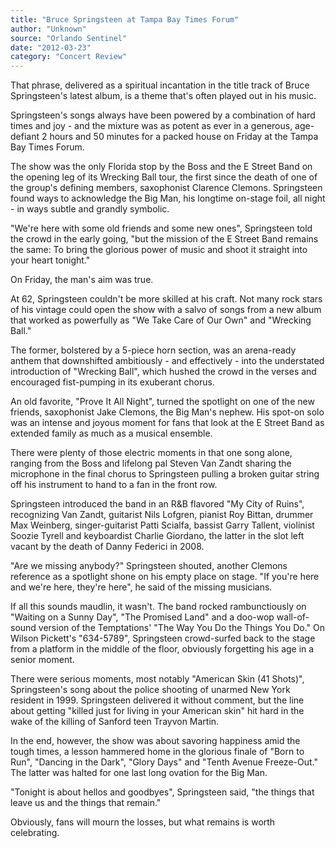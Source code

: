 ```yaml
---
title: "Bruce Springsteen at Tampa Bay Times Forum"
author: "Unknown"
source: "Orlando Sentinel"
date: "2012-03-23"
category: "Concert Review"
---
```


That phrase, delivered as a spiritual incantation in the title track of Bruce Springsteen's latest album, is a theme that's often played out in his music.

Springsteen's songs always have been powered by a combination of hard times and joy - and the mixture was as potent as ever in a generous, age-defiant 2 hours and 50 minutes for a packed house on Friday at the Tampa Bay Times Forum.

The show was the only Florida stop by the Boss and the E Street Band on the opening leg of its Wrecking Ball tour, the first since the death of one of the group's defining members, saxophonist Clarence Clemons. Springsteen found ways to acknowledge the Big Man, his longtime on-stage foil, all night - in ways subtle and grandly symbolic.

"We're here with some old friends and some new ones", Springsteen told the crowd in the early going, "but the mission of the E Street Band remains the same: To bring the glorious power of music and shoot it straight into your heart tonight."

On Friday, the man's aim was true.

At 62, Springsteen couldn't be more skilled at his craft. Not many rock stars of his vintage could open the show with a salvo of songs from a new album that worked as powerfully as "We Take Care of Our Own" and "Wrecking Ball."

The former, bolstered by a 5-piece horn section, was an arena-ready anthem that downshifted ambitiously - and effectively - into the understated introduction of "Wrecking Ball", which hushed the crowd in the verses and encouraged fist-pumping in its exuberant chorus.

An old favorite, "Prove It All Night", turned the spotlight on one of the new friends, saxophonist Jake Clemons, the Big Man's nephew. His spot-on solo was an intense and joyous moment for fans that look at the E Street Band as extended family as much as a musical ensemble.

There were plenty of those electric moments in that one song alone, ranging from the Boss and lifelong pal Steven Van Zandt sharing the microphone in the final chorus to Springsteen pulling a broken guitar string off his instrument to hand to a fan in the front row.

Springsteen introduced the band in an R&B flavored "My City of Ruins", recognizing Van Zandt, guitarist Nils Lofgren, pianist Roy Bittan, drummer Max Weinberg, singer-guitarist Patti Scialfa, bassist Garry Tallent, violinist Soozie Tyrell and keyboardist Charlie Giordano, the latter in the slot left vacant by the death of Danny Federici in 2008.

"Are we missing anybody?" Springsteen shouted, another Clemons reference as a spotlight shone on his empty place on stage. "If you're here and we're here, they're here", he said of the missing musicians.

If all this sounds maudlin, it wasn't. The band rocked rambunctiously on "Waiting on a Sunny Day", "The Promised Land" and a doo-wop wall-of-sound version of the Temptations' "The Way You Do the Things You Do." On Wilson Pickett's "634-5789", Springsteen crowd-surfed back to the stage from a platform in the middle of the floor, obviously forgetting his age in a senior moment.

There were serious moments, most notably "American Skin (41 Shots)", Springsteen's song about the police shooting of unarmed New York resident in 1999. Springsteen delivered it without comment, but the line about getting "killed just for living in your American skin" hit hard in the wake of the killing of Sanford teen Trayvon Martin.

In the end, however, the show was about savoring happiness amid the tough times, a lesson hammered home in the glorious finale of "Born to Run", "Dancing in the Dark", "Glory Days" and "Tenth Avenue Freeze-Out." The latter was halted for one last long ovation for the Big Man.

"Tonight is about hellos and goodbyes", Springsteen said, "the things that leave us and the things that remain."

Obviously, fans will mourn the losses, but what remains is worth celebrating.